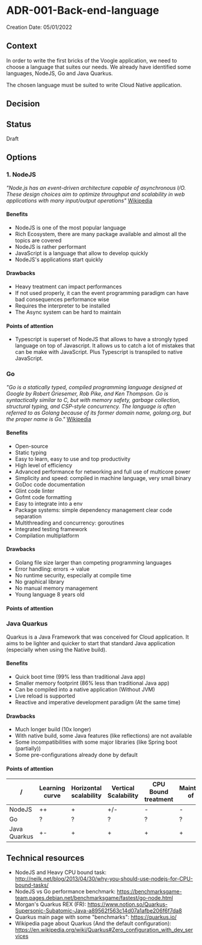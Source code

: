 # ADR-001-Back-end-language

Creation Date: 05/01/2022

## Context

In order to write the first bricks of the Voogle application, we need to choose a language that suites our needs.
We already have identified some languages, NodeJS, Go and Java Quarkus.

The chosen language must be suited to write Cloud Native application.

## Decision

## Status

Draft

## Options

### 1. NodeJS

*"Node.js has an event-driven architecture capable of asynchronous I/O. These design choices aim to optimize throughput and scalability in web applications with many input/output operations"*
 [Wikipedia](https://en.wikipedia.org/wiki/Node.js)

#### Benefits
* NodeJS is one of the most popular language
* Rich Ecosystem, there are many package available and almost all the topics are covered
* NodeJS is rather performant
* JavaScript is a language that allow to develop quickly
* NodeJS's applications start quickly

#### Drawbacks
* Heavy treatment can impact performances
* If not used properly, it can the event programming paradigm can have bad consequences performance wise
* Requires the interpreter to be installed
* The Async system can be hard to maintain


#### Points of attention
* Typescript is superset of NodeJS that allows to have a strongly typed language on top of Javascript. It allows us to catch a lot of mistakes that can be 
  make with JavaScript. Plus Typescript is transpiled to native JavaScript.

### Go

*"Go is a statically typed, compiled programming language designed at Google by Robert Griesemer, Rob Pike, and Ken Thompson. Go is syntactically similar to C, but with memory safety, garbage collection, structural typing, and CSP-style concurrency. The language is often referred to as Golang because of its former domain name, golang.org, but the proper name is Go."*
[Wikipedia](https://en.wikipedia.org/wiki/Go_(programming_language))

#### Benefits
* Open-source
* Static typing
* Easy to learn, easy to use and top productivity
* High level of efficiency
* Advanced performance for networking and full use of multicore power
* Simplicity and speed: compiled in machine language, very small binary
* GoDoc code documentation
* Glint code linter
* Gofmt code formatting
* Easy to integrate into a env
* Package systems: simple dependency management clear code separation
* Multithreading and concurrency: goroutines
* Integrated testing framework
* Compilation multiplatform

#### Drawbacks

* Golang file size larger than competing programming languages
* Error handling: errors → value
* No runtime security, especially at compile time
* No graphical library
* No manual memory management
* Young language 8 years old

#### Points of attention

### Java Quarkus
Quarkus is a Java Framework that was conceived for Cloud application. It aims to be lighter and quicker to start that standard Java application (especially 
when using the Native build).

#### Benefits
* Quick boot time (99% less than traditional Java app)
* Smaller memory footprint (86% less than traditional Java app)
* Can be compiled into a native application (Without JVM)
* Live reload is supported
* Reactive and imperative development paradigm (At the same time)

#### Drawbacks
* Much longer build (10x longer)
* With native build, some Java features (like reflections) are not available
* Some incompatibilities with some major libraries (like Spring boot (partially))
* Some pre-configurations already done by default 

#### Points of attention

| /            | Learning curve | Horizontal scalability | Vertical Scalability | CPU Bound treatment | Maintainability/Ease of deployment | Productivity |
|--------------|----------------|------------------------|----------------------|---------------------|------------------------------------|--------------|
| NodeJS       | ++             | +                      | +/-                  | -                   | -                                  | +            |
| Go           | ?              | ?                      | ?                    | ?                   | ?                                  | ?            |
| Java Quarkus | +-             | +                      | +                    | +                   | +                                  | +-           |

## Technical resources
* NodeJS and Heavy CPU bound task: http://neilk.net/blog/2013/04/30/why-you-should-use-nodejs-for-CPU-bound-tasks/
* NodeJS vs Go performance benchmark: https://benchmarksgame-team.pages.debian.net/benchmarksgame/fastest/go-node.html
* Morgan's Quarkus REX (FR): https://www.notion.so/Quarkus-Supersonic-Subatomic-Java-a89562f563c14d07a1afbe206f6f7da8
* Quarkus main page with some "benchmarks": https://quarkus.io/
* Wikipedia page about Quarkus (And the default configuration): https://en.wikipedia.org/wiki/Quarkus#Zero_configuration_with_dev_services


